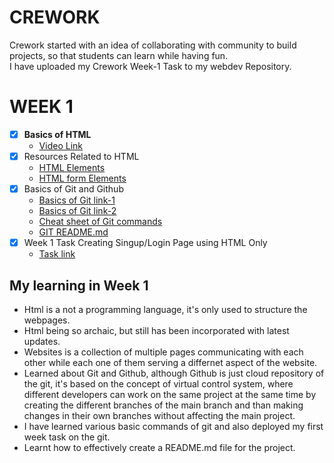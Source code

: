 # **CREWORK** 
Crework started with an idea of collaborating with community to build projects, so that students can learn while having fun. 
<br> I have uploaded my Crework Week-1 Task to my webdev Repository.

# **WEEK 1**
- [x] **Basics of HTML** 
  - [Video Link](https://www.youtube.com/watch?v=mU6anWqZJcc)
- [x] Resources Related to HTML
     - [HTML Elements](https://www.w3schools.com/html/html_elements.asp)
     - [HTML form Elements](https://www.w3schools.com/html/html_forms.asp)
- [x] Basics of Git and Github
    - [Basics of Git link-1](https://youtu.be/apGV9Kg7ics)
    - [Basics of Git link-2](https://www.youtube.com/watch?v=RGOj5yH7evk)
    - [Cheat sheet of Git commands](https://github.com/Shineuptillast/WEB_DEV/blob/main/WEEK_1_TASK_CRE/images/git%20hub.jpg)
    - [GIT README.md](https://docs.github.com/en/get-started/writing-on-github/getting-started-with-writing-and-formatting-on-github/basic-writing-and-formatting-syntax)
- [x] Week 1 Task Creating Singup/Login Page using HTML Only
    -  [Task link](https://github.com/Shineuptillast/WEB_DEV/tree/main/WEEK_1_TASK_CRE)
 ## My learning in Week 1
   - Html is a not a programming language, it's only used to structure the webpages.
   - Html being so archaic, but still has been incorporated with latest updates.
   - Websites is a collection of multiple pages communicating with each other while each one of them serving a differnet aspect of the website.
   - Learned about Git and Github, although Github is just cloud repository of the git, it's based on the concept of virtual control system, where different developers can work on the same project at the same time by creating the different branches of the main branch and than making changes in their own branches without affecting the main project.
   - I have learned various basic commands of git and also deployed my first week task on the git.
   - Learnt how to effectively create a README.md file for the project.
